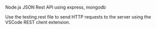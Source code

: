 Node.js JSON Rest API using express, mongodb

Use the testing.rest file to send HTTP requests to the server using the VSCode REST client extension.